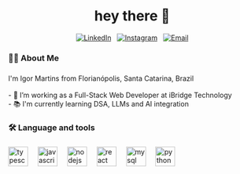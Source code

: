 <h1 align="center">hey there 👋</h1>

<div align="center">

[![LinkedIn](https://custom-icon-badges.demolab.com/badge/LinkedIn-0A66C2?style=for-the-badge&logo=linkedin-white&logoColor=fff)](https://www.linkedin.com/in/igor-jos%C3%A9-martins/)
&nbsp;
[![Instagram](https://img.shields.io/badge/Instagram-E4405F?style=for-the-badge&logo=Instagram&logoColor=white)](https://www.instagram.com/igor_josemartins/)
&nbsp;
[![Email](https://img.shields.io/badge/Email-D14836?style=for-the-badge&logo=Gmail&logoColor=white)](mailto:igorjosemartins01@gmail.com)

</div>


<h3 align="left">👩‍💻  About Me</h3>

###

<p align="left">I'm Igor Martins from Florianópolis, Santa Catarina, Brazil<br><br>- 🔭 I’m working as a Full-Stack Web Developer at iBridge Technology<br>- 📚 I'm currently learning DSA, LLMs and AI integration</p>

###

<h3 align="left">🛠 Language and tools</h3>

###

<div align="left">
  <img src="https://cdn.jsdelivr.net/gh/devicons/devicon/icons/typescript/typescript-original.svg" height="40" alt="typescript logo"  />
  <img width="12" />
  <img src="https://cdn.jsdelivr.net/gh/devicons/devicon/icons/javascript/javascript-original.svg" height="40" alt="javascript logo"  />
  <img width="12" />
  <img src="https://cdn.simpleicons.org/nodedotjs/339933" height="40" alt="nodejs logo"  />
  <img width="12" />
  <img src="https://cdn.simpleicons.org/react/61DAFB" height="40" alt="react logo"  />
  <img width="12" />
  <img src="https://cdn.jsdelivr.net/gh/devicons/devicon/icons/mysql/mysql-original.svg" height="40" alt="mysql logo"  />
  <img width="12" />
  <img src="https://cdn.jsdelivr.net/gh/devicons/devicon/icons/python/python-original.svg" height="40" alt="python logo"  />
</div>

###

<div align="center">
<!--   <img src="https://streak-stats.demolab.com?user=igorjosemartins&locale=en&mode=daily&theme=dark&hide_border=false&border_radius=5&order=3" height="220" alt="streak graph"  /> -->
</div>

###
